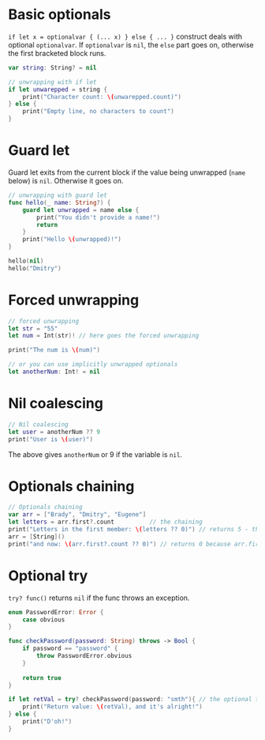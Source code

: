 # Basic optionals

`if let x = optionalvar { (... x) } else { ... }` construct deals with optional `optionalvar`.
If `optionalvar` is `nil`, the `else` part goes on, otherwise the first bracketed block runs.

```swift
var string: String? = nil

// unwrapping with if let
if let unwarepped = string {
    print("Character count: \(unwarepped.count)")
} else {
    print("Empty line, no characters to count")
}
```
# Guard let
Guard let exits from the current block if the value being unwrapped (`name` below) is `nil`.
Otherwise it goes on.
```swift
// unwrapping with guard let
func hello(_ name: String?) {
    guard let unwrapped = name else {
        print("You didn't provide a name!")
        return
    }
    print("Hello \(unwrapped)!")
}

hello(nil)
hello("Dmitry")
```
# Forced unwrapping
```swift
// forced unwrapping
let str = "55"
let num = Int(str)! // here goes the forced unwrapping

print("The num is \(num)")

// or you can use implicitly unwrapped optionals
let anotherNum: Int! = nil
```
# Nil coalescing
```swift
// Nil coalescing
let user = anotherNum ?? 9
print("User is \(user)")
```
The above gives `anotherNum` or 9 if the variable is `nil`.

# Optionals chaining
```swift
// Optionals chaining
var arr = ["Brady", "Dmitry", "Eugene"]
let letters = arr.first?.count          // the chaining
print("Letters in the first member: \(letters ?? 0)") // returns 5 - the number of characters in word "Brady"
arr = [String]()
print("and now: \(arr.first?.count ?? 0)") // returns 0 because arr.first is nil
```

# Optional try
`try? func()` returns `nil` if the func throws an exception.
```swift
enum PasswordError: Error {
    case obvious
}

func checkPassword(password: String) throws -> Bool {
    if password == "password" {
        throw PasswordError.obvious
    }
    
    return true
}

if let retVal = try? checkPassword(password: "smth"){ // the optional try
    print("Return value: \(retVal), and it's alright!")
} else {
    print("D'oh!")
}
```
